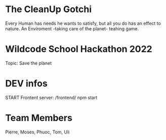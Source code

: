 # The CleanUp Gotchi

Every Human has needs he wants to satisfy, but all you do has an effect to nature.
An Enviroment -taking care of the planet- teahing game.


# Wildcode School Hackathon 2022
Topic: Save the planet

# DEV infos
START Frontent server:
/frontend/ npm start

# Team Members

Pierre, Moses, Phuoc, Tom, Uli
